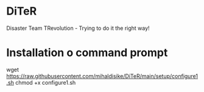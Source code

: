 # DiTeR
Disaster Team TRevolution - Trying to do it the right way!

# Installation o command prompt
wget https://raw.githubusercontent.com/mihaldisike/DiTeR/main/setup/configure1.sh
chmod +x configure1.sh
